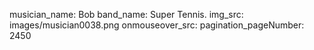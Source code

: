 musician_name: Bob
band_name: Super Tennis.
img_src: images/musician0038.png
onmouseover_src: 
pagination_pageNumber: 2450